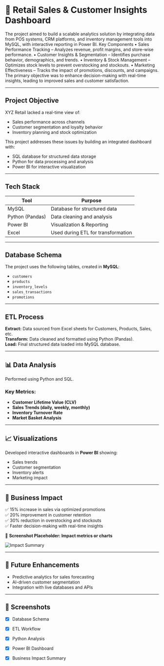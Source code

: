 # 🛒 Retail Sales & Customer Insights Dashboard

The project aimed to build a scalable analytics solution by integrating data from POS 
systems, CRM platforms, and inventory management tools into MySQL, with 
interactive reporting in Power BI. 
Key Components 
• Sales Performance Tracking – Analyzes revenue, profit margins, and store-wise 
performance. 
• Customer Insights & Segmentation – Identifies purchase behavior, 
demographics, and trends. 
• Inventory & Stock Management – Optimizes stock levels to prevent 
overstocking and stockouts. 
• Marketing Effectiveness – Tracks the impact of promotions, discounts, and 
campaigns. 
The primary objective was to enhance decision-making with real-time insights, 
leading to improved sales and customer satisfaction. 

---

##  Project Objective

XYZ Retail lacked a real-time view of:
- Sales performance across channels
- Customer segmentation and loyalty behavior
- Inventory planning and stock optimization

This project addresses these issues by building an integrated dashboard with:
- SQL database for structured data storage
- Python for data processing and analysis
- Power BI for interactive visualization

---

##  Tech Stack

| Tool         | Purpose                          |
|--------------|----------------------------------|
| MySQL        | Database for structured data     |
| Python (Pandas) | Data cleaning and analysis     |
| Power BI     | Visualization & Reporting        |
| Excel        | Used during ETL for transformation |

---

##  Database Schema

The project uses the following tables, created in **MySQL**:
- `customers`
- `products`
- `inventory_levels`
- `sales_transactions`
- `promotions`

---

##  ETL Process

**Extract:** Data sourced from Excel sheets for Customers, Products, Sales, etc.  
**Transform:** Data cleaned and formatted using Python (Pandas).  
**Load:** Final structured data loaded into MySQL database.



---

## 📊 Data Analysis

Performed using Python and SQL.

### Key Metrics:
- **Customer Lifetime Value (CLV)**
- **Sales Trends (daily, weekly, monthly)**
- **Inventory Turnover Rate**
- **Market Basket Analysis**


---

## 📈 Visualizations

Developed interactive dashboards in **Power BI** showing:
- Sales trends
- Customer segmentation
- Inventory alerts
- Marketing impact



---

## 📌 Business Impact

✅ 15% increase in sales via optimized promotions  
✅ 20% improvement in customer retention  
✅ 30% reduction in overstocking and stockouts  
✅ Faster decision-making with real-time insights

📌 **Screenshot Placeholder: Impact metrics or charts**

![Impact Summary](screenshots/impact.png)

---

## 🔮 Future Enhancements

- Predictive analytics for sales forecasting  
- AI-driven customer segmentation  
- Integration with live databases and APIs

---

## 📸 Screenshots

- [x] Database Schema  
- [x] ETL Workflow  
- [x] Python Analysis  
- [x] Power BI Dashboard  
- [x] Business Impact Summary

